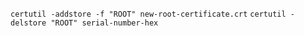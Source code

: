 `certutil -addstore -f "ROOT" new-root-certificate.crt`
`certutil -delstore "ROOT" serial-number-hex`